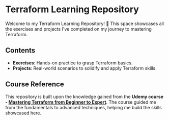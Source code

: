 # Terraform Learning Repository

Welcome to my Terraform Learning Repository! 🎉 This space showcases all the exercises and projects I've completed on my journey to mastering Terraform.

## Contents

- **Exercises**: Hands-on practice to grasp Terraform basics.
- **Projects**: Real-world scenarios to solidify and apply Terraform skills.

## Course Reference

This repository is built upon the knowledge gained from the **Udemy course - [Mastering Terraform from Beginner to Expert](https://www.udemy.com/course/mastering-terraform-beginner-to-expert/)**. The course guided me from the fundamentals to advanced techniques, helping me build the skills showcased here.

